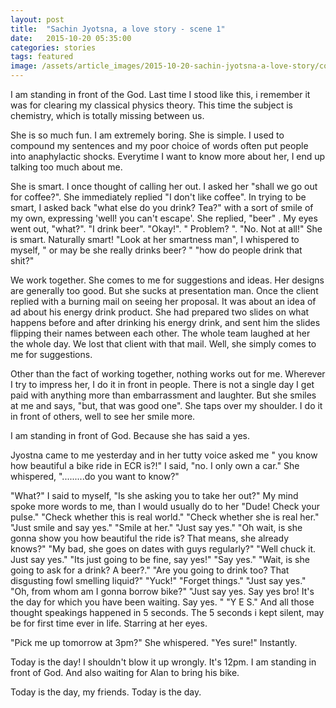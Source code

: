 ```yaml
---
layout: post
title:  "Sachin Jyotsna, a love story - scene 1"
date:   2015-10-20 05:35:00
categories: stories
tags: featured
image: /assets/article_images/2015-10-20-sachin-jyotsna-a-love-story/cover.jpg
---
```

I am standing in front of the God. Last time I stood like this, i remember it was for clearing my classical physics theory. This time the subject is chemistry, which is totally missing between us.

She is so much fun. I am extremely boring. 
She is simple. I used to compound my sentences and my poor choice of words often put people into anaphylactic shocks. 
Everytime I want to know more about her, I end up talking too much about me. 

She is smart. I once thought of calling her out. I asked her "shall we go out for coffee?".
She immediately replied "I don't like coffee". 
In trying to be smart, I asked back "what else do you drink? Tea?" with a sort of smile of my own, expressing 'well! you can't escape'. 
She replied, "beer" . 
My eyes went out, "what?". 
"I drink beer". 
"Okay!". 
" Problem? ". 
"No. Not at all!"
She is smart. Naturally smart!
"Look at her smartness man", I whispered to myself, " or may be she really drinks beer? " "how do people drink that shit?"

We work together. She comes to me for suggestions and ideas. Her designs are generally too good. But she sucks at presentation man. Once the client replied with a burning mail on seeing her proposal. It was about an idea of ad about his energy drink product. She had prepared two slides on what happens before and after drinking his energy drink, and sent him the slides flipping their names between each other.
The whole team laughed at her the whole day. We lost that client with that mail. Well, she simply comes to me for suggestions. 

Other than the fact of working together, nothing works out for me. Wherever I try to impress her, I do it in front in people. There is not a single day I get paid with anything more than embarrassment and laughter. But she smiles at me and says, "but, that was good one". She taps over my shoulder. I do it in front of others, well to see her smile more.

I am standing in front of God. Because she has said a yes. 

Jyostna came to me yesterday and in her tutty voice asked me " you know how beautiful a bike ride in ECR is?!"
I said, "no. I only own a car."
She whispered, ".........do you want to know?"

"What?" I said to myself, "Is she asking you to take her out?" My mind spoke more words to me, than I would usually do to her "Dude! Check your pulse." "Check whether this is real world." "Check whether she is real her." "Just smile and say yes." "Smile at her." "Just say yes." "Oh wait, is she gonna show you how beautiful the ride is? That means, she already knows?" "My bad, she goes on dates with guys regularly?" "Well chuck it. Just say yes." "Its just going to be fine, say yes!" "Say yes." "Wait, is she going to ask for a drink? A beer?." "Are you going to drink too? That disgusting fowl smelling liquid?" "Yuck!" "Forget things." "Just say yes." "Oh, from whom am I gonna borrow bike?" "Just say yes. Say yes bro! It's the day for which you have been waiting. Say yes. " "Y E S." 
And all those thought speakings happened in 5 seconds. The 5 seconds i kept silent, may be for first time ever in life. Starring at her eyes.

"Pick me up tomorrow at 3pm?" She whispered. 
"Yes sure!" Instantly.

Today is the day! I shouldn't blow it up wrongly. It's 12pm. I am standing in front of God. And also waiting for Alan to bring his bike. 

Today is the day, my friends. Today is the day.
